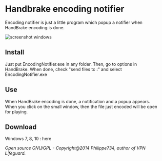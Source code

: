 # Handbrake encoding notifier

Encoding notifier is just a little program which popup a notifier when HandBrake encoding is done.

![screenshot windows](https://cloud.githubusercontent.com/assets/24923693/21729319/eab11d3a-d44a-11e6-8aff-72b065aade78.jpeg)

## Install
Just put EncodingNotifier.exe in any folder. Then, go to options in HandBrake. When done, check "send files to :" and select EncodingNotifier.exe

## Use
When HandBrake encoding is done, a notification and a popup appears. When you click on the small window, then the file just encoded will be open for playing.

## Download
Windows 7, 8, 10 : here


*Open source GNU/GPL - Copyright@2014 Philippe734, author of VPN Lifeguard.*
